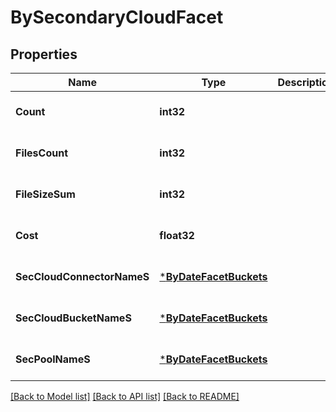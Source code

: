 # BySecondaryCloudFacet

## Properties
Name | Type | Description | Notes
------------ | ------------- | ------------- | -------------
**Count** | **int32** |  | [optional] [default to null]
**FilesCount** | **int32** |  | [optional] [default to null]
**FileSizeSum** | **int32** |  | [optional] [default to null]
**Cost** | **float32** |  | [optional] [default to null]
**SecCloudConnectorNameS** | [***ByDateFacetBuckets**](by_date_facet_buckets.md) |  | [optional] [default to null]
**SecCloudBucketNameS** | [***ByDateFacetBuckets**](by_date_facet_buckets.md) |  | [optional] [default to null]
**SecPoolNameS** | [***ByDateFacetBuckets**](by_date_facet_buckets.md) |  | [optional] [default to null]

[[Back to Model list]](../README.md#documentation-for-models) [[Back to API list]](../README.md#documentation-for-api-endpoints) [[Back to README]](../README.md)


